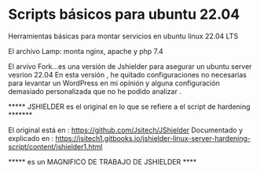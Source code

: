 # Scripts básicos para ubuntu 22.04

Herramientas básicas para montar servicios en ubuntu linux 22.04 LTS

El archivo Lamp: monta nginx, apache y php 7.4

El arvivo Fork...es una versión de Jshielder para asegurar un ubuntu server vesrion 22.04
En esta versión , he quitado configuraciones no necesarias para levantar un WordPress en mi opinión y alguna configuración demasiado personalizada que no he podido analizar .

***** JSHIELDER es el original en lo que se refiere a el script de hardening *******

El original está en : https://github.com/Jsitech/JShielder
Documentado y explicado en : https://jsitech1.gitbooks.io/jshielder-linux-server-hardening-script/content/jshielder1.html

***** es un MAGNIFICO DE TRABAJO DE JSHIELDER ****
